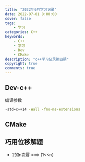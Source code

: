 ```yaml
---
title: "2022年6月学习记录"
date: 2022-07-01 8:00:00
cover: false
tags: 
	- 学习
categories: C++
keywords: 
	- C++
	- 学习
	- Dev
	- CMake
description: "c++学习记录第四期"
copyright: true
comments: true
---
```


## Dev-c++
编译参数

```bat
-std=c++14 -Wall -fno-ms-extensions
```

## CMake

## 巧用位移解题
- 2的n次幂 ===> (1<<n）
